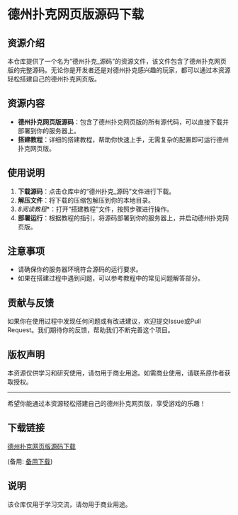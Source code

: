 # 德州扑克网页版源码下载

## 资源介绍

本仓库提供了一个名为“德州扑克_源码”的资源文件，该文件包含了德州扑克网页版的完整源码。无论你是开发者还是对德州扑克感兴趣的玩家，都可以通过本资源轻松搭建自己的德州扑克网页版。

## 资源内容

- **德州扑克网页版源码**：包含了德州扑克网页版的所有源代码，可以直接下载并部署到你的服务器上。
- **搭建教程**：详细的搭建教程，帮助你快速上手，无需复杂的配置即可运行德州扑克网页版。

## 使用说明

1. **下载源码**：点击仓库中的“德州扑克_源码”文件进行下载。
2. **解压文件**：将下载的压缩包解压到你的本地目录。
3. *8阅读教程**：打开“搭建教程”文件，按照步骤进行操作。
4. **部署运行**：根据教程的指引，将源码部署到你的服务器上，并启动德州扑克网页版。

## 注意事项

- 请确保你的服务器环境符合源码的运行要求。
- 如果在搭建过程中遇到问题，可以参考教程中的常见问题解答部分。

## 贡献与反馈

如果你在使用过程中发现任何问题或有改进建议，欢迎提交Issue或Pull Request。我们期待你的反馈，帮助我们不断完善这个项目。

## 版权声明

本资源仅供学习和研究使用，请勿用于商业用途。如需商业使用，请联系原作者获取授权。

---

希望你能通过本资源轻松搭建自己的德州扑克网页版，享受游戏的乐趣！

## 下载链接
[德州扑克网页版源码下载](https://pan.quark.cn/s/1fcc8a6e4af6) 

(备用: [备用下载](https://pan.baidu.com/s/1Ehr2CfILCiKYgslQEOb8Gw?pwd=1234))

## 说明

该仓库仅用于学习交流，请勿用于商业用途。
